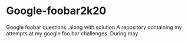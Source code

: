 # Google-foobar2k20
Google foobar questions..along with solution
 A repository containing my attempts at my google foo.bar challenges..During may
